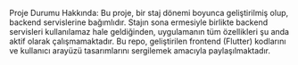

Proje Durumu Hakkında: Bu proje, bir staj dönemi boyunca geliştirilmiş olup, backend servislerine bağımlıdır. Stajın sona ermesiyle birlikte backend servisleri kullanılamaz hale geldiğinden, uygulamanın tüm özellikleri şu anda aktif olarak çalışmamaktadır. Bu repo, geliştirilen frontend (Flutter) kodlarını ve kullanıcı arayüzü tasarımlarını sergilemek amacıyla paylaşılmaktadır.



